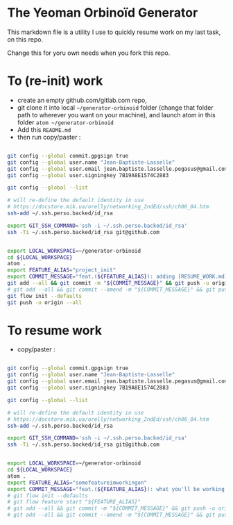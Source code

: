 # The Yeoman Orbinoïd Generator

This markdown file is a utility I use to quickly resume work on my last task, on this repo.

Change this for yoru own needs when you fork this repo.

# To (re-init) work

* create an empty github.com/gitlab.com repo,
* git clone it into local `~/generator-orbinoid` folder (change that folder path to wherever you want on your machine), and launch atom in this folder `atom ~/generator-orbinoid`
* Add this `README.md`
* then run copy/paster :

```bash

git config --global commit.gpgsign true
git config --global user.name "Jean-Baptiste-Lasselle"
git config --global user.email jean.baptiste.lasselle.pegasus@gmail.com
git config --global user.signingkey 7B19A8E1574C2883

git config --global --list

# will re-define the default identity in use
# https://docstore.mik.ua/orelly/networking_2ndEd/ssh/ch06_04.htm
ssh-add ~/.ssh.perso.backed/id_rsa

export GIT_SSH_COMMAND='ssh -i ~/.ssh.perso.backed/id_rsa'
ssh -Ti ~/.ssh.perso.backed/id_rsa git@github.com


export LOCAL_WORKSPACE=~/generator-orbinoid
cd ${LOCAL_WORKSPACE}
atom .
export FEATURE_ALIAS="project_init"
export COMMIT_MESSAGE="feat.(${FEATURE_ALIAS}): adding [RESUME_WORK.md]"
git add --all && git commit -m "${COMMIT_MESSAGE}" && git push -u origin HEAD
# git add --all && git commit --amend -m "${COMMIT_MESSAGE}" && git push -ff -u origin HEAD
git flow init --defaults
git push -u origin --all

```

# To resume work

* copy/paster :

```bash

git config --global commit.gpgsign true
git config --global user.name "Jean-Baptiste-Lasselle"
git config --global user.email jean.baptiste.lasselle.pegasus@gmail.com
git config --global user.signingkey 7B19A8E1574C2883

git config --global --list

# will re-define the default identity in use
# https://docstore.mik.ua/orelly/networking_2ndEd/ssh/ch06_04.htm
ssh-add ~/.ssh.perso.backed/id_rsa

export GIT_SSH_COMMAND='ssh -i ~/.ssh.perso.backed/id_rsa'
ssh -Ti ~/.ssh.perso.backed/id_rsa git@github.com


export LOCAL_WORKSPACE=~/generator-orbinoid
cd ${LOCAL_WORKSPACE}
atom .
export FEATURE_ALIAS="somefeatureimworkingon"
export COMMIT_MESSAGE="feat.(${FEATURE_ALIAS}): what you'll be working on in a few words here "
# git flow init --defaults
# git flow feature start "${FEATURE_ALIAS}"
# git add --all && git commit -m "${COMMIT_MESSAGE}" && git push -u origin HEAD
# git add --all && git commit --amend -m "${COMMIT_MESSAGE}" && git push -ff -u origin HEAD

```
